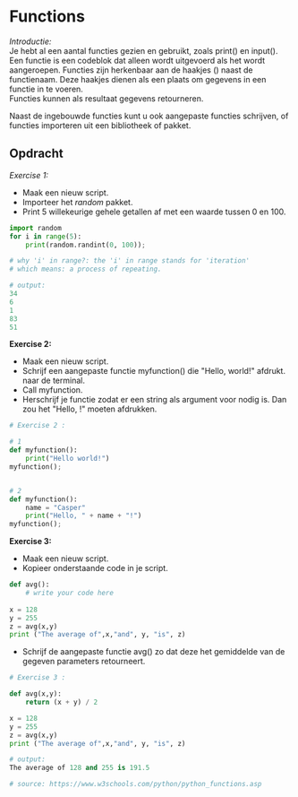 # **Functions**  
*Introductie:*  
Je hebt al een aantal functies gezien en gebruikt, zoals print() en input(). Een functie is een codeblok dat alleen wordt uitgevoerd als het wordt aangeroepen. Functies zijn herkenbaar aan de haakjes () naast de functienaam. Deze haakjes dienen als een plaats om gegevens in een functie in te voeren.  
Functies kunnen als resultaat gegevens retourneren.  

Naast de ingebouwde functies kunt u ook aangepaste functies schrijven, of functies importeren uit een bibliotheek of pakket.  

## **Opdracht**
*Exercise 1:*  
- Maak een nieuw script.  
- Importeer het *random* pakket.  
- Print 5 willekeurige gehele getallen af ​​met een waarde tussen 0 en 100.  

```Python
import random
for i in range(5):
    print(random.randint(0, 100));

# why 'i' in range?: the 'i' in range stands for 'iteration'
# which means: a process of repeating.

# output:
34
6
1
83
51

```

**Exercise 2:**
- Maak een nieuw script.  
- Schrijf een aangepaste functie myfunction() die "Hello, world!" afdrukt. naar de terminal.  
- Call myfunction.  
- Herschrijf je functie zodat er een string als argument voor nodig is. Dan zou het "Hello, <string>!" moeten afdrukken.  

```Python
# Exercise 2 :

# 1
def myfunction():
    print("Hello world!")
myfunction();


# 2
def myfunction():
    name = "Casper"
    print("Hello, " + name + "!")
myfunction();
```

**Exercise 3:**
- Maak een nieuw script.
- Kopieer onderstaande code in je script.
```Python
def avg():
    # write your code here
 
x = 128
y = 255
z = avg(x,y)
print ("The average of",x,"and", y, "is", z)
```
- Schrijf de aangepaste functie avg() zo dat deze het gemiddelde van de gegeven parameters retourneert.  

```Python
# Exercise 3 :

def avg(x,y):
    return (x + y) / 2

x = 128
y = 255
z = avg(x,y)
print ("The average of",x,"and", y, "is", z)

# output:
The average of 128 and 255 is 191.5

# source: https://www.w3schools.com/python/python_functions.asp
```